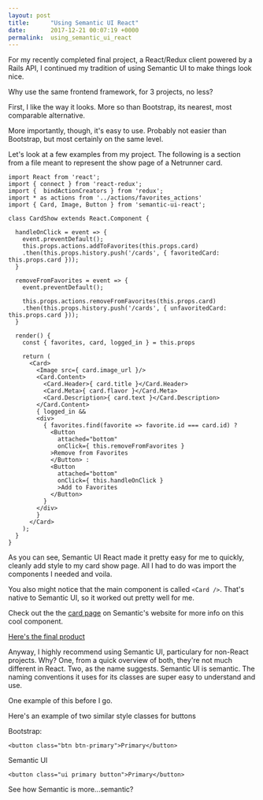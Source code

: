 ```yaml
---
layout: post
title:      "Using Semantic UI React"
date:       2017-12-21 00:07:19 +0000
permalink:  using_semantic_ui_react
---
```




For my recently completed final project, a React/Redux client powered by a Rails API, I continued my tradition of using Semantic UI to make things look nice.

Why use the same frontend framework, for 3 projects, no less?

First, I like the way it looks. More so than Bootstrap, its nearest, most comparable alternative.

More importantly, though, it's easy to use. Probably not easier than Bootstrap, but most certainly on the same level.

Let's look at a few examples from my project. The following is a section from a file meant to represent the show page of a Netrunner card.

```
import React from 'react';
import { connect } from 'react-redux';
import {  bindActionCreators } from 'redux';
import * as actions from '../actions/favorites_actions'
import { Card, Image, Button } from 'semantic-ui-react'; 

class CardShow extends React.Component {

  handleOnClick = event => {
    event.preventDefault();
    this.props.actions.addToFavorites(this.props.card)
    .then(this.props.history.push('/cards', { favoritedCard: this.props.card }));
  }

  removeFromFavorites = event => {
    event.preventDefault();

    this.props.actions.removeFromFavorites(this.props.card)
    .then(this.props.history.push('/cards', { unfavoritedCard: this.props.card }));
  }

  render() {
    const { favorites, card, logged_in } = this.props 

    return (
      <Card>
        <Image src={ card.image_url }/>
        <Card.Content>
          <Card.Header>{ card.title }</Card.Header>
          <Card.Meta>{ card.flavor }</Card.Meta>
          <Card.Description>{ card.text }</Card.Description>
        </Card.Content>
        { logged_in &&
        <div>
          { favorites.find(favorite => favorite.id === card.id) ?
            <Button 
              attached="bottom" 
              onClick={ this.removeFromFavorites }
            >Remove from Favorites
            </Button> :
            <Button
              attached="bottom"
              onClick={ this.handleOnClick }
              >Add to Favorites
            </Button>
          }
        </div>
        }
      </Card>
    );
  }
}

```

As you can see, Semantic UI React made it pretty easy for me to quickly, cleanly add style to my card show page. All I had to do was import the components I needed  and voila.

You also might notice that the main component is called `<Card />`. That's native to Semantic UI, so it worked out pretty well for me.

Check out the the [card page](https://react.semantic-ui.com/views/card) on Semantic's website for more info on this cool component.

 [Here's the final product](https://imgur.com/a/hlZsW)
 
 Anyway, I highly recommend using Semantic UI, particulary for non-React projects. Why? One, from a quick overview of both, they're not much different in React.  Two, as the name suggests. Semantic UI is semantic. The naming conventions it uses for its classes are super easy to understand and use. 
 
 One example of this before I go.
 
 Here's an example of two similar style classes for buttons
 
 Bootstrap:
 
 ```
 <button class="btn btn-primary">Primary</button>
 ```

Semantic UI

```
<button class="ui primary button">Primary</button>
```

See how Semantic is more...semantic? 
